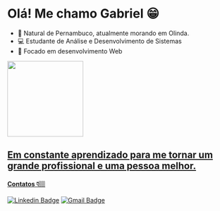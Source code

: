 # Olá! Me chamo Gabriel 😁

- 📍  Natural de Pernambuco, atualmente morando em Olinda.
- 💻 Estudante de Análise e Desenvolvimento de Sistemas
- 🌱 Focado em desenvolvimento Web

 <div>
  <a href="https://github.com/gabrielcarfepro">
  <!--<img height="172em" src="https://github-readme-stats.vercel.app/api?username=gabrielcarfepro&show_icons=true&theme=dark&include_all_commits=true&count_private=true"/>-->
  <img height="172em" src="https://github-readme-stats.vercel.app/api/top-langs/?username=gabrielcarfepro&layout=compact&langs_count=7&theme=dark"/>
</div>



## Em constante aprendizado para me tornar um grande profissional e uma pessoa melhor.

#### Contatos 👇🏼

[![Linkedin Badge](https://img.shields.io/badge/-LinkedIn-blue?style=flat-square&logo=Linkedin&logoColor=white&link=https://www.linkedin.com/in/gabrielcarfe/)](https://www.linkedin.com/in/gabrielcarfe/)  [![Gmail Badge](https://img.shields.io/badge/-gabrielcarfepro@gmail.com-6633cc?style=flat-square&logo=Gmail&logoColor=white&link=mailto:gabrielcarfepro@gmail.com)](mailto:gabrielcarfepro@gmail.com)



<!---
gabrielcarfepro/gabrielcarfepro is a ✨ special ✨ repository because its `README.md` (this file) appears on your GitHub profile.
You can click the Preview link to take a look at your changes.
--->
